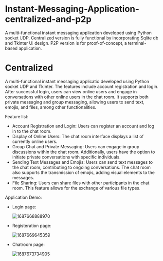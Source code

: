 # Instant-Messaging-Application-centralized-and-p2p
A multi-functional instant messaging application developed using Python socket UDP. Centralized version is fully functional by incorporating Sqlite db and Tkinter UI design. P2P version is for proof-of-concept, a terminal-based application. 

# Centralized
A multi-functional instant messaging applicatio developed using Python socket UDP and Tkinter. The features include account registration and login. After successful login, users can view online users and engage in conversations with other online users in the chat room. It supports both private messaging and group messaging, allowing users to send text, emojis, and files, among other functionalities.


Feature list:
  - Account Registration and Login: Users can register an account and log in to the chat room.
  - Display of Online Users: The chat room interface displays a list of currently online users.
  - Group Chat and Private Messaging: Users can engage in group discussions within the chat room. Additionally, users have the option to initiate private conversations with specific individuals.
  - Sending Text Messages and Emojis: Users can send text messages to the chat room, contributing to ongoing conversations. The chat room also supports the transmission of emojis, adding visual elements to the messages.
  - File Sharing: Users can share files with other participants in the chat room. This feature allows for the exchange of various file types.

Application Demo:
  - Login page:

    ![1687668888970](https://github.com/yuantian94/Instant-Messaging-Application-centralized-and-p2p/assets/13746207/10151db7-9d68-47f7-8025-36b2ca8e92f4)
  
  - Registeration page:

    ![1687669645359](https://github.com/yuantian94/Instant-Messaging-Application-centralized-and-p2p/assets/13746207/b01d0cc0-5a27-4874-a046-8cf66faa4b56)
  
  - Chatroom page:

    ![1687673734905](https://github.com/yuantian94/Instant-Messaging-Application-centralized-and-p2p/assets/13746207/12d29725-b692-4089-9ebd-174cddb66794)


